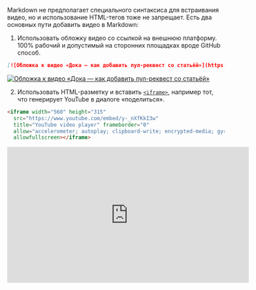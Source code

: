 Markdown не предполагает специального синтаксиса для встраивания видео, но и использование HTML-тегов тоже не запрещает. Есть два основных пути добавить видео в Markdown:

1. Использовать обложку видео со ссылкой на внешнюю платформу. 100% рабочий и допустимый на сторонних площадках вроде GitHub способ.

```markdown
[![Обложка к видео «Дока — как добавить пул-реквест со статьёй»](https://i3.ytimg.com/vi/y-_nXfKkI3w/hqdefault.jpg)](https://www.youtube.com/watch?v=y-_nXfKkI3w)
```

[![Обложка к видео «Дока — как добавить пул-реквест со статьёй»](https://i3.ytimg.com/vi/y-_nXfKkI3w/hqdefault.jpg)](https://www.youtube.com/watch?v=y-_nXfKkI3w)

2. Использовать HTML-разметку и вставить [`<iframe>`](/html/iframe/), например тот, что генерирует YouTube в диалоге «поделиться».

```markdown
<iframe width="560" height="315"
  src="https://www.youtube.com/embed/y-_nXfKkI3w"
  title="YouTube video player" frameborder="0"
  allow="accelerometer; autoplay; clipboard-write; encrypted-media; gyroscope; picture-in-picture"
  allowfullscreen></iframe>
```

<iframe width="560" height="315"
  src="https://www.youtube.com/embed/y-_nXfKkI3w"
  title="YouTube video player" frameborder="0"
  allow="accelerometer; autoplay; clipboard-write; encrypted-media; gyroscope; picture-in-picture"
  allowfullscreen></iframe>
